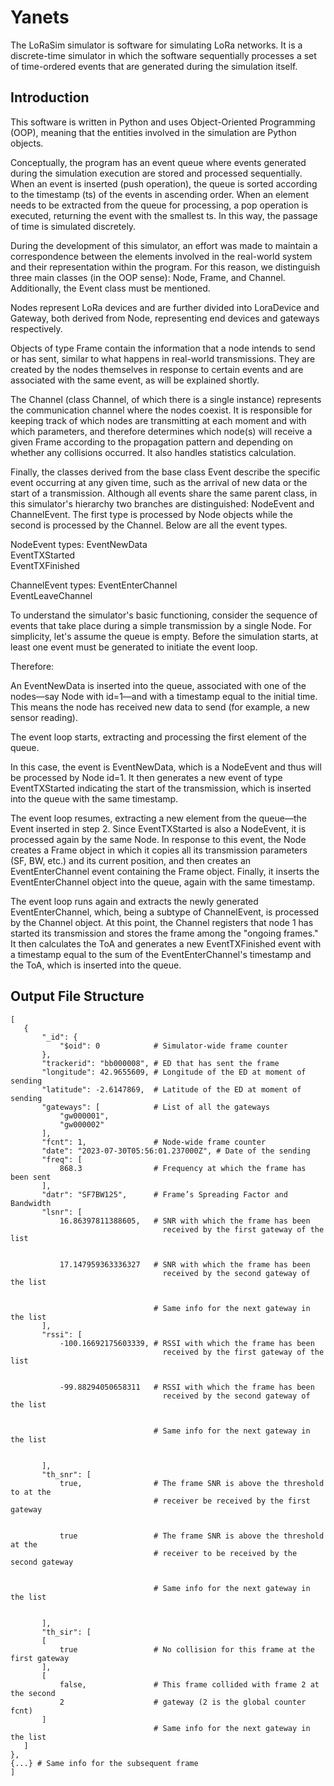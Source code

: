 # Yanets

The LoRaSim simulator is software for simulating LoRa networks. It is a discrete-time simulator in which the software sequentially processes a set of time-ordered events that are generated during the simulation itself.

## Introduction

This software is written in Python and uses Object-Oriented Programming (OOP), meaning that the entities involved in the simulation are Python objects.

Conceptually, the program has an event queue where events generated during the simulation execution are stored and processed sequentially. When an event is inserted (push operation), the queue is sorted according to the timestamp (ts) of the events in ascending order. When an element needs to be extracted from the queue for processing, a pop operation is executed, returning the event with the smallest ts. In this way, the passage of time is simulated discretely.

During the development of this simulator, an effort was made to maintain a correspondence between the elements involved in the real-world system and their representation within the program. For this reason, we distinguish three main classes (in the OOP sense): Node, Frame, and Channel. Additionally, the Event class must be mentioned.

Nodes represent LoRa devices and are further divided into LoraDevice and Gateway, both derived from Node, representing end devices and gateways respectively.

Objects of type Frame contain the information that a node intends to send or has sent, similar to what happens in real-world transmissions. They are created by the nodes themselves in response to certain events and are associated with the same event, as will be explained shortly.

The Channel (class Channel, of which there is a single instance) represents the communication channel where the nodes coexist. It is responsible for keeping track of which nodes are transmitting at each moment and with which parameters, and therefore determines which node(s) will receive a given Frame according to the propagation pattern and depending on whether any collisions occurred. It also handles statistics calculation.

Finally, the classes derived from the base class Event describe the specific event occurring at any given time, such as the arrival of new data or the start of a transmission. Although all events share the same parent class, in this simulator's hierarchy two branches are distinguished: NodeEvent and ChannelEvent. The first type is processed by Node objects while the second is processed by the Channel. Below are all the event types.

NodeEvent types:
EventNewData  
EventTXStarted  
EventTXFinished

ChannelEvent types:
EventEnterChannel  
EventLeaveChannel

To understand the simulator's basic functioning, consider the sequence of events that take place during a simple transmission by a single Node. For simplicity, let's assume the queue is empty. Before the simulation starts, at least one event must be generated to initiate the event loop.

Therefore:

An EventNewData is inserted into the queue, associated with one of the nodes—say Node with id=1—and with a timestamp equal to the initial time. This means the node has received new data to send (for example, a new sensor reading).

The event loop starts, extracting and processing the first element of the queue.

In this case, the event is EventNewData, which is a NodeEvent and thus will be processed by Node id=1. It then generates a new event of type EventTXStarted indicating the start of the transmission, which is inserted into the queue with the same timestamp.

The event loop resumes, extracting a new element from the queue—the Event inserted in step 2. Since EventTXStarted is also a NodeEvent, it is processed again by the same Node. In response to this event, the Node creates a Frame object in which it copies all its transmission parameters (SF, BW, etc.) and its current position, and then creates an EventEnterChannel event containing the Frame object. Finally, it inserts the EventEnterChannel object into the queue, again with the same timestamp.

The event loop runs again and extracts the newly generated EventEnterChannel, which, being a subtype of ChannelEvent, is processed by the Channel object. At this point, the Channel registers that node 1 has started its transmission and stores the frame among the "ongoing frames." It then calculates the ToA and generates a new EventTXFinished event with a timestamp equal to the sum of the EventEnterChannel's timestamp and the ToA, which is inserted into the queue.

## Output File Structure
```
[
   {
       "_id": {
           "$oid": 0            # Simulator-wide frame counter
       },
       "trackerid": "bb000008", # ED that has sent the frame
       "longitude": 42.9655609, # Longitude of the ED at moment of sending 
       "latitude": -2.6147869,  # Latitude of the ED at moment of sending
       "gateways": [            # List of all the gateways
           "gw000001",
           "gw000002"
       ],
       "fcnt": 1,               # Node-wide frame counter
       "date": "2023-07-30T05:56:01.237000Z", # Date of the sending
       "freq": [                
           868.3                # Frequency at which the frame has been sent
       ],
       "datr": "SF7BW125",      # Frame’s Spreading Factor and Bandwidth
       "lsnr": [
           16.86397811388605,   # SNR with which the frame has been
                                  received by the first gateway of the list


           17.147959363336327   # SNR with which the frame has been
                                  received by the second gateway of the list


                                # Same info for the next gateway in the list
       ],
       "rssi": [
           -100.16692175603339, # RSSI with which the frame has been
                                  received by the first gateway of the list


           -99.88294050658311   # RSSI with which the frame has been
                                  received by the second gateway of the list


                                # Same info for the next gateway in the list


       ],
       "th_snr": [              
           true,                # The frame SNR is above the threshold to at the
                                # receiver be received by the first gateway 


           true                 # The frame SNR is above the threshold at the 
                                # receiver to be received by the second gateway


                                # Same info for the next gateway in the list


       ],
       "th_sir": [
       [
           true                 # No collision for this frame at the first gateway
       ],
       [
           false,               # This frame collided with frame 2 at the second 
           2                    # gateway (2 is the global counter fcnt)
       ]
                                # Same info for the next gateway in the list
   ]
},
{...} # Same info for the subsequent frame
]
```
